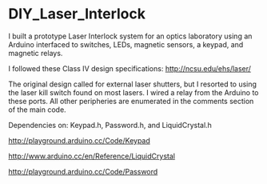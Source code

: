 DIY_Laser_Interlock
===================

I built a prototype Laser Interlock system for an optics laboratory using an Arduino interfaced to switches, LEDs, magnetic sensors, a keypad, and magnetic relays.

I followed these Class IV design specifications: http://ncsu.edu/ehs/laser/

The original design called for external laser shutters, but I resorted to using the laser kill switch found on most lasers. I wired a relay from the Arduino to these ports. All other peripheries are enumerated in the comments section of the main code. 

Dependencies on: Keypad.h, Password.h, and LiquidCrystal.h

http://playground.arduino.cc/Code/Keypad

http://www.arduino.cc/en/Reference/LiquidCrystal

http://playground.arduino.cc/Code/Password



